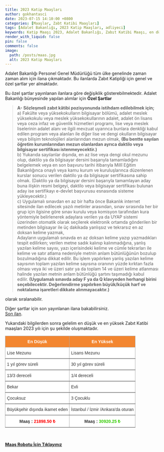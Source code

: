 ```yaml
---
title: 2023 Katip Maaşları
author: gokhantasci
date: 2023-07-15 14:10:00 +0800
categories: [Maaşlar, Zabt Katibi Maaşları]
tags: [Adalet Bakanlığı, 2023 Katip Maaşları, adliyeci]
keywords: Katip Maaşı 2023, Adalet Bakanlığı, Zabıt Katibi Maaşı, en düşük Zabıt Katibi Maaşı, sözleşmeli katip maaşı, sözleşmeli Zabıt Katibi Maaşı, Yargıtay, Zabıt Katibi Alımı Ne Zaman, katip nedir?, katip nasıl olunur, katiplik şartları, Zabıt Katibi ne iş yapar?
render_with_liquid: false
pin: false
comments: false
image:
  path: /posts/maas.jpg
  alt: 2023 Katip Maaşları
---
```


Adalet Bakanlığı Personel Genel Müdürlüğü tüm ülke genelinde zaman zaman alım için ilana çıkmaktadır.
Bu ilanlarda Zabıt Katipliği için genel ve özel şartlar yer almaktadır.

Bu özel şartlar yayınlanan ilanlara göre değişiklik gösterebilmektedir. 
Adalet Bakanlığı bünyesinde yapılan alımlar için <b>Özel Şartlar</b>
<blockquote>
<span ><strong><span ><span ><span >A- Sözleşmeli zabıt kâtibi pozisyonunda istihdam edilebilmek için;</span></span></span></strong></span><br>
<span ><span ><span ><span >a) Fakülte veya yüksekokulların bilgisayar bölümü, adalet meslek yüksekokulu veya meslek yüksekokullarının adalet, adalet ön lisans veya ceza infaz ve güvenlik hizmetleri programı, lise veya meslek liselerinin adalet alanı ve ilgili mevzuat uyarınca bunlara denkliği kabul edilen program veya alanları ile diğer lise ve dengi okulların bilgisayar veya bilişim teknolojileri alanlarından mezun olmak,&nbsp;<strong>(Bu bentte sayılan öğretim kurumlarından mezun olanlardan ayrıca daktilo veya bilgisayar sertifikası istenmeyecektir.)</strong></span></span></span></span><br>
<span ><span ><span ><span >b) Yukarıda sayılanlar dışında, en az lise veya dengi okul mezunu olup, daktilo ya da bilgisayar dersini başarıyla tamamladığını belgelemek veya en son başvuru tarihi itibarıyla Millî Eğitim Bakanlığınca onaylı veya kamu kurum ve kuruluşlarınca düzenlenen kurslar sonucu verilen daktilo ya da bilgisayar sertifikasına sahip olmak. (Daktilo ya da bilgisayar dersini başarıyla tamamlayan aday buna ilişkin resmi belgeyi, daktilo veya bilgisayar sertifikası bulunan aday ise sertifikayı e-devlet başvurusu esnasında sisteme yükleyecektir.)</span></span></span></span><br>
<span ><span ><span ><span >c) Uygulamalı sınavdan en az bir hafta önce Bakanlık internet sitesinde ilan edilecek yazılı metinler arasından, sınav sırasında her bir grup için ilgisine göre sınav kurulu veya komisyon tarafından kura yöntemiyle belirlenerek adaylara verilen ya da UYAP sistemi üzerinden otomatik olarak seçilerek elektronik ortamda gönderilen bir metinden bilgisayar ile üç dakikada yanlışsız ve tekrarsız en az doksan kelime yazmak,</span></span></span></span><br>
<span ><span ><span ><span >Adayların uygulamalı sınavda en az doksan kelime yazıp yazmadıkları tespit edilirken; verilen metne sadık kalınıp kalınmadığına, yanlış yazılan kelime sayısı, yazı içerisindeki kelime ve cümle tekrarları ile kelime ve satır atlama nedeniyle metnin anlam bütünlüğünün bozulup bozulmadığına dikkat edilir. Bu işlem yapılırken yanlış yazılan kelime sayısının toplam yazılan kelime sayısına oranının yüzde kırktan fazla olması veya iki ve üzeri satır ya da toplam 14 ve üzeri kelime atlanması halinde yazılan metnin anlam bütünlüğü şartını taşımadığı kabul edilir.&nbsp;<strong>(Uygulamalı sınavda aday F ya da Q klavyeden herhangi birini seçebilecektir. Değerlendirme yapılırken büyük/küçük harf ve noktalama işaretleri dikkate alınmayacaktır.)</strong></span></span></span></span><br>
</blockquote>

olarak sıralanabilir.

Diğer şartlar için son yayınlanan ilana bakabilirsiniz.
<br>
<a href="https://pgm.adalet.gov.tr/Home/SayfaDetay/sozlesmeli-zabit-k-tibi-mubasir-koruma-ve-guvenlik-gorevlisi-teknisyen-isaret-dili-ter19042023092423">Son ilan</a>.

Yukarıdaki bilgilerden sonra gelelim en düşük ve en yüksek Zabıt Katibi maaşları 2023 yılı için şu şekilde oluşmaktadır.


<style type="text/css">
.tg  {border-collapse:collapse;border-color:#aaa;border-spacing:0;}
.tg td{background-color:#fff;border-color:#aaa;border-style:solid;border-width:1px;color:#333;
  font-family:Arial, sans-serif;font-size:14px;overflow:hidden;padding:10px 5px;word-break:normal;}
.tg th{background-color:#f38630;border-color:#aaa;border-style:solid;border-width:1px;color:#fff;
  font-family:Arial, sans-serif;font-size:14px;font-weight:normal;overflow:hidden;padding:10px 5px;word-break:normal;}
.tg .tg-c3ow{border-color:inherit;text-align:center;vertical-align:top}
.tg .tg-0pky{border-color:inherit;text-align:left;vertical-align:top}
.tg .tg-dvpl{border-color:inherit;text-align:right;vertical-align:top}
</style>
<table class="tg">
<thead>
  <tr>
    <th class="tg-c3ow"><span style="font-weight:bold">En Düşük</span></th>
    <th class="tg-c3ow"><span style="font-weight:bold">En Yüksek</span></th>
  </tr>
</thead>
<tbody>
  <tr>
    <td class="tg-0pky">Lise Mezunu</td>
    <td class="tg-0pky">Lisans Mezunu</td>
  </tr>
  <tr>
    <td class="tg-0pky">1 yıl görev süreli</td>
    <td class="tg-0pky">30 yıl görev süreli</td>
  </tr>
  <tr>
    <td class="tg-0pky">13/3 dereceli</td>
    <td class="tg-0pky">1/4 dereceli</td>
  </tr>
  <tr>
    <td class="tg-0pky">Bekar</td>
    <td class="tg-0pky">Evli</td>
  </tr>
  <tr>
    <td class="tg-0pky">Çocuksuz</td>
    <td class="tg-0pky">3 Çocuklu</td>
  </tr>
  <tr>
    <td class="tg-dvpl">Büyükşehir dışında ikamet eden</td>
    <td class="tg-0pky">İstanbul / İzmir /Ankara'da oturan</td>
  </tr>
  <tr>
    <td class="tg-c3ow"><span style="font-weight:bold">Maaş : </span><span style="font-weight:bold;color:#FE0000">21898.50 ₺</span></td>
    <td class="tg-c3ow"><span style="font-weight:bold">Maaş : </span><span style="font-weight:bold;color:#32CB00">30920.25 ₺</span></td>
  </tr>
</tbody>
</table>

<span><br>

[**Maaş Robotu İçin Tıklayınız**](https://adliyeci.com.tr/maasyeni/)